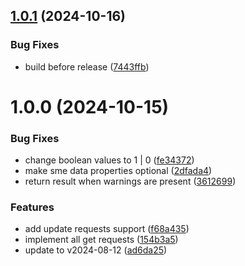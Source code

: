 ## [1.0.1](https://github.com/infinite-music/lib-afterbuy-sdk-node/compare/v1.0.0...v1.0.1) (2024-10-16)


### Bug Fixes

* build before release ([7443ffb](https://github.com/infinite-music/lib-afterbuy-sdk-node/commit/7443ffb752d52f9eba6518ffada97112dbdd0c6b))

# 1.0.0 (2024-10-15)


### Bug Fixes

* change boolean values to 1 | 0 ([fe34372](https://github.com/infinite-music/lib-afterbuy-sdk-node/commit/fe343727192345557ec5b9b84ab83c8aa46a610d))
* make sme data properties optional ([2dfada4](https://github.com/infinite-music/lib-afterbuy-sdk-node/commit/2dfada4d75fcc1764642f83648610232c6898406))
* return result when warnings are present ([3612699](https://github.com/infinite-music/lib-afterbuy-sdk-node/commit/36126996db0f58de43b40aef6f638b2165809431))


### Features

* add update requests support ([f68a435](https://github.com/infinite-music/lib-afterbuy-sdk-node/commit/f68a43596618f3270043c2e10bf375440b5217cd))
* implement all get requests ([154b3a5](https://github.com/infinite-music/lib-afterbuy-sdk-node/commit/154b3a598a87d5dc98a2c0ade865eb1d8469014e))
* update to v2024-08-12 ([ad6da25](https://github.com/infinite-music/lib-afterbuy-sdk-node/commit/ad6da254acafa567da555575c7869472aca8aa6d))
